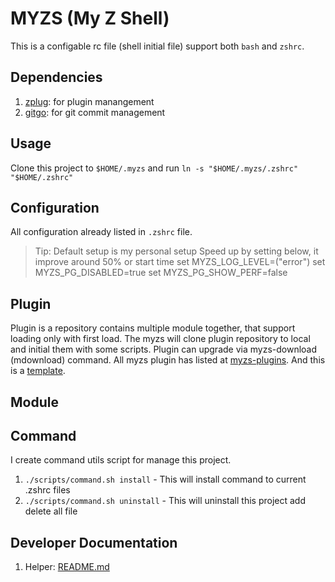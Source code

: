 # MYZS (My Z Shell)

This is a configable rc file (shell initial file) support both `bash` and `zshrc`.

## Dependencies

1. [zplug](https://github.com/zplug/zplug): for plugin manangement
2. [gitgo](https://github.com/kamontat/gitgo): for git commit management

## Usage

Clone this project to `$HOME/.myzs` and run `ln -s "$HOME/.myzs/.zshrc" "$HOME/.zshrc"`

## Configuration

All configuration already listed in `.zshrc` file.

> Tip: Default setup is my personal setup
> Speed up by setting below, it improve around 50% or start time
>             set MYZS_LOG_LEVEL=("error")
>             set MYZS_PG_DISABLED=true
>             set MYZS_PG_SHOW_PERF=false

## Plugin

Plugin is a repository contains multiple module together, that support loading only with first load.
The myzs will clone plugin repository to local and initial them with some scripts.
Plugin can upgrade via myzs-download (mdownload) command. All myzs plugin has listed at [myzs-plugins](https://github.com/myzs-plugins). And this is a [template](https://github.com/myzs-plugins/template).

## Module

## Command

I create command utils script for manage this project.

1. `./scripts/command.sh install` - This will install command to current .zshrc files
2. `./scripts/command.sh uninstall` - This will uninstall this project add delete all file

## Developer Documentation

1. Helper: [README.md](./src/utils/helper/README.md)
